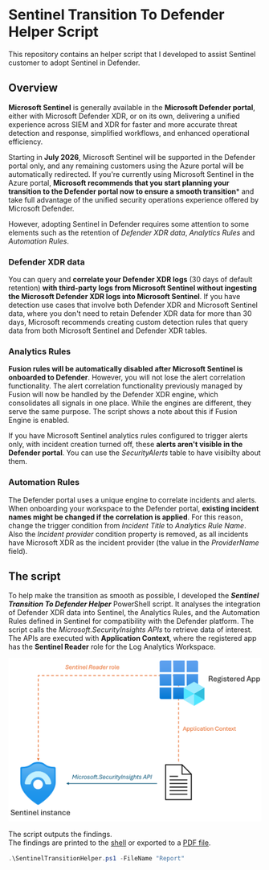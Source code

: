 # Sentinel Transition To Defender Helper Script
This repository contains an helper script that I developed to assist Sentinel customer to adopt Sentinel in Defender. 

## Overview

**Microsoft Sentinel** is generally available in the **Microsoft Defender portal**, either with Microsoft Defender XDR, or on its own, delivering a unified experience across SIEM and XDR for faster and more accurate threat detection and response, simplified workflows, and enhanced operational efficiency.

Starting in **July 2026**, Microsoft Sentinel will be supported in the Defender portal only, and any remaining customers using the Azure portal will be automatically redirected.
If you're currently using Microsoft Sentinel in the Azure portal, **Microsoft recommends that you start planning your transition to the Defender portal now to ensure a smooth transition*** and take full advantage of the unified security operations experience offered by Microsoft Defender.

However, adopting Sentinel in Defender requires some attention to some elements such as the retention of _Defender XDR data_, _Analytics Rules_ and _Automation Rules_. 

### Defender XDR data
You can query and **correlate your Defender XDR logs** (30 days of default retention) **with third-party logs from Microsoft Sentinel without ingesting the Microsoft Defender XDR logs into Microsoft Sentinel**. If you have detection use cases that involve both Defender XDR and Microsoft Sentinel data, where you don't need to retain Defender XDR data for more than 30 days, Microsoft recommends creating custom detection rules that query data from both Microsoft Sentinel and Defender XDR tables.

### Analytics Rules
**Fusion rules will be automatically disabled after Microsoft Sentinel is onboarded to Defender**. However, you will not lose the alert correlation functionality. The alert correlation functionality previously managed by Fusion will now be handled by the Defender XDR engine, which consolidates all signals in one place. While the engines are different, they serve the same purpose. The script shows a note about this if Fusion Engine is enabled.

If you have Microsoft Sentinel analytics rules configured to trigger alerts only, with incident creation turned off, these **alerts aren't visible in the Defender portal**. You can use the _SecurityAlerts_ table to have visibilty about them.

### Automation Rules
The Defender portal uses a unique engine to correlate incidents and alerts. When onboarding your workspace to the Defender portal, **existing incident names might be changed if the correlation is applied**. For this reason, change the trigger condition from _Incident Title_ to _Analytics Rule Name_. Also the _Incident provider_ condition property is removed, as all incidents have Microsoft XDR as the incident provider (the value in the _ProviderName_ field).

## The script
To help make the transition as smooth as possible, I developed the **_Sentinel Transition To Defender Helper_** PowerShell script. It analyses the integration of Defender XDR data into Sentinel, the Analytics Rules, and the Automation Rules defined in Sentinel for compatibility with the Defender platform. The script calls the _Microsoft.SecurityInsights APIs_ to retrieve data of interest. The APIs are executed with **Application Context**, where the registered app has the **Sentinel Reader** role for the Log Analytics Workspace.

<div align="center">
<img src="https://github.com/mariocuomo/Sentinel-Transition-To-Defender-Helper-Script/blob/main/resources/diagram.png" width="600">
</div>

The script outputs the findings. <br>
The findings are printed to the [shell](https://github.com/mariocuomo/Sentinel-Transition-To-Defender-Helper-Script/blob/main/resources/output.png) or exported to a [PDF file](https://github.com/mariocuomo/Sentinel-Transition-To-Defender-Helper-Script/blob/main/resources/report.pdf).

``` powershell
.\SentinelTransitionHelper.ps1 -FileName "Report"
```






